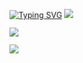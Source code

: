 [![Typing SVG](https://readme-typing-svg.demolab.com?font=Fira+Code&duration=10000&pause=500&random=false&width=650&lines=Hi!+My+name+is+Oleg%2C+I+am+a+novice+Frontend+developer;currently+studying+at+the+cool+programming+school+;IT-INCUBATOR)](https://it-incubator.io/) 
[![](https://i.postimg.cc/Wp63frGc/download-4.gif)](https://music.yandex.ru/users/akido-rus/playlists/1001)

![](https://komarev.com/ghpvc/?username=ArefevOleg&style=flat-square)


[![](../ArefevOleg/svg-svgrepo-com.svg)](https://github.com/ArefevOleg/it-incubator/blob/main/abstract/imageFormats.md)




<!-- ![](https://i.postimg.cc/Wp63frGc/download-4.gif) [<svg width="30" height="30" viewBox="0 0 165 165" fill="none" xmlns="http://www.w3.org/2000/svg">
<path d="M33.9834 16.8654C46.1223 7.87059 60.4694 2.43314 75.4224 1.08203V25.8256C65.7566 27.0787 56.5254 30.7794 48.6291 36.6305C38.7418 43.9569 31.4707 54.2669 27.8885 66.0399C24.3062 77.8129 24.6024 90.4254 28.7333 102.017C32.8642 113.609 40.6111 123.567 50.8315 130.421C61.0518 137.275 73.2043 140.663 85.4967 140.086C97.789 139.508 109.57 134.995 119.103 127.213C128.635 119.43 135.414 108.79 138.44 96.8622C140.551 88.542 140.757 79.9024 139.104 71.5733L159.882 54.8691L159.868 54.7344C165.477 70.1632 166.334 86.9485 162.285 102.911C157.962 119.951 148.278 135.151 134.66 146.269C121.042 157.386 104.212 163.833 86.6513 164.658C69.0909 165.483 51.7301 160.643 37.1296 150.851C22.5292 141.06 11.4621 126.835 5.56083 110.275C-0.340466 93.7153 -0.763563 75.6974 4.35394 58.8789C9.47145 42.0603 19.8586 27.3317 33.9834 16.8654Z" fill="#FCCA00"/>
<path d="M144.215 28.4141L144.302 28.6321L130.417 50.6853C125.367 43.2026 118.601 36.9743 110.682 32.5658V82.7519C110.682 98.1496 98.1999 110.632 82.8023 110.632C67.4046 110.632 54.9224 98.1496 54.9224 82.7519C54.9224 67.3543 67.4046 54.872 82.8023 54.872C88.5729 54.872 93.9341 56.6253 98.3822 59.6281V2.23047C116.483 5.71201 132.466 15.1453 144.215 28.4141Z" fill="#FC3F1D"/>
</svg>
](https://music.yandex.ru/users/akido-rus/playlists/1001)
 -->
